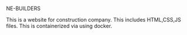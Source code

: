NE-BUILDERS

This is a website for construction company. 
This includes HTML,CSS,JS files. 
This is containerized via using docker.
 
